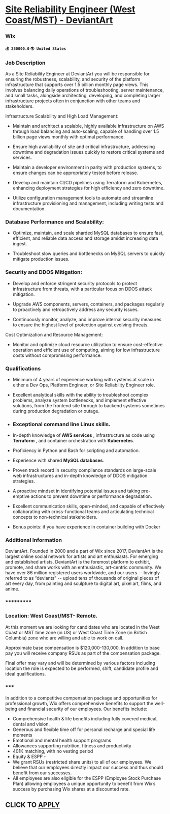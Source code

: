 # [Site Reliability Engineer (West Coast/MST) - DeviantArt](https://www.remotewlb.com/apply/site-reliability-engineer-west-coast-mst-deviantart-73954)  
### Wix  
#### `💰 250000.0` `🌎 United States`  

### Job Description

As a Site Reliability Engineer at DeviantArt you will be responsible for ensuring the robustness, scalability, and security of the platform infrastructure that supports over 1.5 billion monthly page views. This involves balancing daily operations of troubleshooting, server maintenance, and small tasks, alongside architecting, developing, and completing larger infrastructure projects often in conjunction with other teams and stakeholders.

Infrastructure Scalability and High Load Management:

  * Maintain and architect a scalable, highly available infrastructure on AWS through load balancing and auto-scaling, capable of handling over 1.5 billion page views monthly with optimal performance.

  * Ensure high availability of site and critical infrastructure, addressing downtime and degradation issues quickly to restore critical systems and services.

  * Maintain a developer environment in parity with production systems, to ensure changes can be appropriately tested before release.

  * Develop and maintain CI/CD pipelines using Terraform and Kubernetes, enhancing deployment strategies for high efficiency and zero downtime.

  * Utilize configuration management tools to automate and streamline infrastructure provisioning and management, including writing tests and documentation.

### Database Performance and Scalability:

  * Optimize, maintain, and scale sharded MySQL databases to ensure fast, efficient, and reliable data access and storage amidst increasing data ingest.

  * Troubleshoot slow queries and bottlenecks on MySQL servers to quickly mitigate production issues.

### Security and DDOS Mitigation:

  * Develop and enforce stringent security protocols to protect infrastructure from threats, with a particular focus on DDOS attack mitigation.

  * Upgrade AWS components, servers, containers, and packages regularly to proactively and retroactively address any security issues.

  * Continuously monitor, analyze, and improve internal security measures to ensure the highest level of protection against evolving threats.

Cost Optimization and Resource Management:

  * Monitor and optimize cloud resource utilization to ensure cost-effective operation and efficient use of computing, aiming for low infrastructure costs without compromising performance.

### Qualifications

  * Minimum of 4 years of experience working with systems at scale in either a Dev Ops, Platform Engineer, or Site Reliability Engineer role.

  * Excellent analytical skills with the ability to troubleshoot complex problems, analyze system bottlenecks, and implement effective solutions, from the frontend site through to backend systems sometimes during production degradation or outage.

  * ### Exceptional command line Linux skills.

  * In-depth knowledge of **AWS services** , infrastructure as code using **Terraform** , and container orchestration with **Kubernetes**.

  * Proficiency in Python and Bash for scripting and automation.

  * Experience with shared **MySQL databases**.

  * Proven track record in security compliance standards on large-scale web infrastructures and in-depth knowledge of DDOS mitigation strategies.

  * A proactive mindset in identifying potential issues and taking pre-emptive actions to prevent downtime or performance degradation.

  * Excellent communication skills, open-minded, and capable of effectively collaborating with cross-functional teams and articulating technical concepts to non-technical stakeholders.

  * Bonus points: if you have experience in container building with Docker

### Additional Information

DeviantArt. Founded in 2000 and a part of Wix since 2017, DeviantArt is the largest online social network for artists and art enthusiasts. For emerging and established artists, DeviantArt is the foremost platform to exhibit, promote, and share works with an enthusiastic, art-centric community. We have over 86 million registered users worldwide, and our users -- lovingly referred to as “deviants” -- upload tens of thousands of original pieces of art every day, from painting and sculpture to digital art, pixel art, films, and anime.

### *********

### Location: West Coast/MST- Remote.

At this moment we are looking for candidates who are located in the West Coast or MST time zone (in US) or West Coast Time Zone (in British Columbia) zone who are willing and able to work on call.

Approximate base compensation is $120,000-130,000. In addition to base pay you will receive company RSUs as part of the compensation package.

Final offer may vary and will be determined by various factors including location the role is expected to be performed, shift, candidate profile and ideal qualifications.

### ***

In addition to a competitive compensation package and opportunities for professional growth, Wix offers comprehensive benefits to support the well-being and financial security of our employees. Our benefits include:

  * Comprehensive health & life benefits including fully covered medical, dental and vision.
  * Generous and flexible time off for personal recharge and special life moments
  * Emotional and mental health support programs
  * Allowances supporting nutrition, fitness and productivity
  * 401K matching, with no vesting period
  * Equity & ESPP -
  * We grant RSUs (restricted share units) to all of our employees. We believe that our employees directly impact our success and thus should benefit from our successes.
  * All employees are also eligible for the ESPP (Employee Stock Purchase Plan) allowing employees a unique opportunity to benefit from Wix’s success by purchasing Wix shares at a discounted rate.

  
## CLICK TO [APPLY](https://www.remotewlb.com/apply/site-reliability-engineer-west-coast-mst-deviantart-73954)

